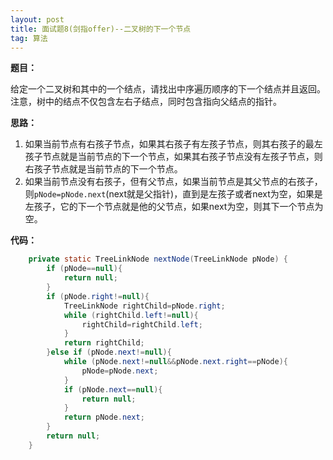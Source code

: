 ```yaml
---
layout: post
title: 面试题8(剑指offer)--二叉树的下一个节点
tag: 算法
---
```


**题目：**

给定一个二叉树和其中的一个结点，请找出中序遍历顺序的下一个结点并且返回。注意，树中的结点不仅包含左右子结点，同时包含指向父结点的指针。

**思路：**

1. 如果当前节点有右孩子节点，如果其右孩子有左孩子节点，则其右孩子的最左孩子节点就是当前节点的下一个节点，如果其右孩子节点没有左孩子节点，则右孩子节点就是当前节点的下一个节点。
2. 如果当前节点没有右孩子，但有父节点，如果当前节点是其父节点的右孩子，则`pNode=pNode.next`(next就是父指针)，直到是左孩子或者next为空，如果是左孩子，它的下一个节点就是他的父节点，如果next为空，则其下一个节点为空。

**代码：**

```java
	private static TreeLinkNode nextNode(TreeLinkNode pNode) {
        if (pNode==null){
            return null;
        }
        if (pNode.right!=null){
            TreeLinkNode rightChild=pNode.right;
            while (rightChild.left!=null){
                rightChild=rightChild.left;
            }
            return rightChild;
        }else if (pNode.next!=null){
            while (pNode.next!=null&&pNode.next.right==pNode){
                pNode=pNode.next;
            }
            if (pNode.next==null){
                return null;
            }
            return pNode.next;
        }
        return null;
    }
```

